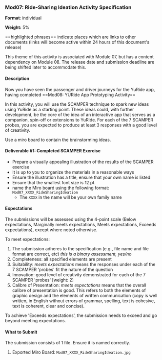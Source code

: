 ### Mod07: Ride-Sharing Ideation Activity Specification

**Format**: individual 

**Weight:** 5% 

==highlighted phrases== indicate places which are links to other documents (links will become active within 24 hours of this document's release)

This theme of this activity is associated with Module 07, but has a content dependency on Module 08.  The release date and submission deadline are being shifted later to accommodate this.



#### Description

Now you have seen the passenger and driver journeys for the YuRide app, having completed ==Mod08: YURide App Prototyping Activity== 

In this activity, you will use the SCAMPER technique to spark new ideas using YuRide as a starting point.  These ideas could, with further development, be the core of the idea of an interactive app that serves as a companion, spin-off or extensions to YuRide.   For each of the 7 SCAMPER probes, you are expected to produce at least 3 responses with a good level of creativity.

Use a miro board to contain the brainstorming ideas.

#### Deliverable #1: Completed SCAMPER Exercise 

- Prepare a visually appealing illustration of the results of the SCAMPER exercise
- It is up to you to organize the materials in a reasonable ways
- Ensure the illustration has a title, ensure that your own name is listed
- Ensure that the smallest font size is 12 pt.
- name the Miro board using the following format:  `Mod07_XXXX_RideSharingIdeation`
  - The `XXXX` in the name will be your own family name

#### Expectations

The submissions will be assessed using the 4-point scale (Below expectations, Marginally meets expectations, Meets expectations, Exceeds expectations), except where noted otherwise.

To meet expectations:

1. The submission adheres to the specification (e.g., file name and file format are correct, etc) *this is a binary assessment, yes/no*
2. Completeness: all specified elements are present
3. Suitability: *meets expectations* means the responses under each of the 7 SCAMPER 'probes' fit the nature of the question 
4. Innovation: good level of creativity demonstrated for each of the 7 SCAMPER 'probes' [weight: 2]
5. Calibre of Presentation: *meets expectations* means that the overall calibre of presentation is good.  This refers to both the elements of graphic design and the elements of written communication (copy is well written, in English without errors of grammar, spelling, text is cohesive, text is coherent, clear and concise).

To achieve 'Exceeds expectations', the submission needs to exceed and go beyond meeting expectations.



#### What to Submit

The submission consists of 1 file.  Ensure it is named correctly.

1. Exported Miro Board: `Mod07_XXXX_RideSharingIdeation.jpg`

   
